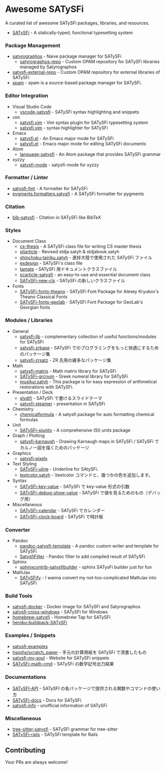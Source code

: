 # Awesome SATySFi

A curated list of awesome SATySFi packages, libraries, and resources.

- [SATySFi](https://github.com/gfngfn/SATySFi) - A statically-typed, functional typesetting system

### Package Management

- [satyrographos](https://github.com/na4zagin3/satyrographos) - Naive package manager for SATySFi
  - [satyrographos-repo](https://github.com/na4zagin3/satyrographos-repo) - Custom OPAM repository for SATySFi libraries managed by Satyrographos
- [satysfi-external-repo](https://github.com/gfngfn/satysfi-external-repo) - Custom OPAM repository for external libraries of SATySFi
- [spam](https://github.com/namachan10777/spam) - spam is a source-based package manager for SATySFi.

### Editor Integration

- Visual Studio Code
  - [vscode-satysfi](https://github.com/wraikny/vscode-satysfi) - SATySFi syntax highlighting and snippets
- vim
  - [satysfi.vim](https://github.com/qnighy/satysfi.vim) - Vim syntax plugin for SATySFi typesetting system
  - [satysfi.vim](https://github.com/ToruNiina/satysfi.vim) - syntax highlighter for SATySFi
- Emacs
  - [satysfi.el](https://github.com/gfngfn/satysfi.el) - An Emacs major mode for SATySFi
  - [satysfi.el](https://github.com/hanazuki/satysfi.el) - Emacs major mode for editing SATySFi documents
- Atom
  - [language-satysfi](https://github.com/yudai-nkt/language-satysfi) - An Atom package that provides SATySFi grammar
- xyzzy
  - [satysfi-mode](https://github.com/youz/satysfi-mode) - satysfi-mode for xyzzy

### Formatter / Linter

- [satysfi-fmt](https://github.com/hsjoihs/satysfi-fmt) - A formatter for SATySFi
- [pygments.formatters.satysfi](https://github.com/KeenS/pygments.formatters.satysfi) - A SATySFi formatter for pygments

### Citation

- [bib-satysfi](https://github.com/shoudai/bib-satysfi) - Citation in SATySFi like BibTeX

### Styles

- Document Class
  - [cs-thesis](https://github.com/gfngfn/cs-thesis) - A SATySFi class file for writing CS master thesis
  - [stjarticle](https://github.com/puripuri2100/stjarticle) - Revised stdja.satyh & stdjabook.satyh
  - [shinchoku-tairiku.satyh](https://github.com/shinchoku-tairiku/shinchoku-tairiku.satyh) - 進捗大陸で使用された SATySFi ファイル
  - [exdesign](https://github.com/puripuri2100/exdesign) - SATySFi's class file
  - [tamate](https://github.com/suzusime/tamate) - SATySFi 用ドキュメントクラスファイル
  - [scarticle-satysfi](https://github.com/zr-tex8r/scarticle-satysfi) - an easy-to-use and essential document class
  - [SATySFi-new-cls](https://github.com/puripuri2100/SATySFi-new-cls) - SATySFi の新しいクラスファイル
- Fonts
  - [SATySFi-fonts-theano](https://github.com/na4zagin3/SATySFi-fonts-theano) - SATySFi Font Package for Alexey Kryukov's Theano Classical Fonts
  - [SATySFi-fonts-geolab](https://github.com/na4zagin3/SATySFi-fonts-geolab) - SATySFi Font Package for GeoLab's Georgian fonts

### Modules / Libraries

- General
  - [satysfi-lib](https://github.com/nyuichi/satysfi-lib) - complementary collection of useful functions/modules for SATySFi
  - [satysfi-zrbase](https://github.com/zr-tex8r/satysfi-zrbase) - SATySFi でのプログラミングをもっと快適にするためのパッケージ集
  - [satysfi-zrsatz](https://github.com/zr-tex8r/satysfi-zrsatz) - ZR 氏用の雑多なパッケージ集
- Math
  - [satysfi-matrix](https://github.com/nekketsuuu/satysfi-matrix) - Math matrix library for SATySFi
  - [SATySFi-grcnum](https://github.com/na4zagin3/SATySFi-grcnum) - Greek numeral library for SATySFi
  - [musikui.satyh](https://github.com/puripuri2100/musikui.satyh) - This package is for easy expression of arithmetical restorations with SATySFi.
- Presentation / Deck
  - [slydifi](https://github.com/monaqa/slydifi) - SATySFi で書けるスライドテーマ
  - [satysfi-steamer](https://github.com/konn/satysfi-steamer) - presentation in SATySFi
- Chemistry
  - [chemicalformula](https://github.com/YIsoda/chemicalformula) - A satysfi package for auto formatting chemical formulas
- Unit
  - [SATySFi-siunitx](https://github.com/puripuri2100/SATySFi-siunitx) - A comprehensive (SI) units package
- Graph / Plotting
  - [satysfi-karnaugh](https://github.com/takagiy/satysfi-karnaugh) - Drawing Karnaugh maps in SATySFi / SATySFi でカルノー図を描くためのパッケージ
- Graphics
  - [satysfi-pixels](https://github.com/youz/satysfi-pixels)
- Text Styling
  - [SATySFi-uline](https://github.com/puripuri2100/SATySFi-uline) - Underline for SAtySFi.
  - [textcolor.satyh](https://github.com/puripuri2100/textcolor.satyh) - \textcolor コマンドと、幾つかの色を追加します。
- Syntax
  - [SATySFi-key-value](https://github.com/puripuri2100/SATySFi-key-value) - SATySFi で key-value 形式の引数
  - [SATySFi-debug-show-value](https://github.com/puripuri2100/SATySFi-debug-show-value) - SATySFi で値を見るためのもの（デバッグ用）
- Miscellaneous
  - [SATySFi-calendar](https://github.com/puripuri2100/SATySFi-calendar) - SATySFi でカレンダー
  - [SATySFi-clock-board](https://github.com/puripuri2100/SATySFi-clock-board) - SATySFi で時計板

### Converter

- Pandoc
  - [pandoc-satysfi-template](https://github.com/MasWag/pandoc-satysfi-template) - A pandoc custom writer and template for SATySFi
  - [SatysfiFilter](https://github.com/nekketsuuu/SatysfiFilter) - Pandoc filter to add compiled result of SATySFi
- Sphinx
  - [sphinxcontrib-satysfibuilder](https://github.com/shirou/sphinxcontrib-satysfibuilder) - sphinx SATysFi builder just for fun
- MathJax
  - [SATySFify](https://github.com/hsjoihs/SATySFify) - I wanna convert my not-too-complicated MathJax into SATySFi

### Build Tools

- [satysfi-docker](https://github.com/amutake/satysfi-docker) - Docker image for SATySFi and Satyrographos
- [satysfi-cross-windows](https://github.com/qnighy/satysfi-cross-windows) - SATySFi for Windows
- [homebrew-satysfi](https://github.com/nyuichi/homebrew-satysfi) - Homebrew Tap for SATySFi
- [heroku-buildpack-SATySFi](https://github.com/hanachin/heroku-buildpack-SATySFi)

### Examples / Snippets

- [satysfi-examples](https://github.com/hanachin/satysfi-examples)
- [hsjoihs/scratch_paper](https://github.com/hsjoihs/scratch_paper) - 手元の計算用紙を SATySFi で清書したもの
- [satysfi-my-soul](https://github.com/nekketsuuu/satysfi-my-soul) - Website for SATySFi snippets
- [SATySFi-math-cmd](https://github.com/puripuri2100/SATySFi-math-cmd) - SATySFi の数学記号出力結果

### Documentations

- [SATySFI-API](https://github.com/puripuri2100/SATySFI-API) - SATySFI の各パッケージで提供される関数やコマンドの使い方
- [SATySFi-docs](https://github.com/y-yu/SATySFi-docs) - Docs for SATySFi
- [satysfi-info](https://github.com/kahuu/satysfi-info) - unofficial information of SATySFi

### Miscellaneous

- [tree-sitter-satysfi](https://github.com/yudai-nkt/tree-sitter-satysfi) - SATySFi grammar for tree-sitter
- [SATySFi-rails](https://github.com/hanachin/SATySFi-rails) - SATySFi template for Rails

## Contributing

Your PRs are always welcome!
